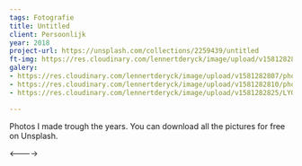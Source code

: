 ```yaml
---
tags: Fotografie
title: Untitled
client: Persoonlijk
year: 2018
project-url: https://unsplash.com/collections/2259439/untitled
ft-img: https://res.cloudinary.com/lennertderyck/image/upload/v1581282810/photo-1523715655481-7dea0f4bda16_ocib6t.jpg
galery:
- https://res.cloudinary.com/lennertderyck/image/upload/v1581282807/photo-1504882980278-1bb26861a895_1_xjwtzg.jpg
- https://res.cloudinary.com/lennertderyck/image/upload/v1581282810/photo-1523715655481-7dea0f4bda16_ocib6t.jpg
- https://res.cloudinary.com/lennertderyck/image/upload/v1581282825/LYON_003_SMALL-1142x639_zkdg8g.jpg

---
```


Photos I made trough the years. You can download all the pictures for free on Unsplash.

<---->